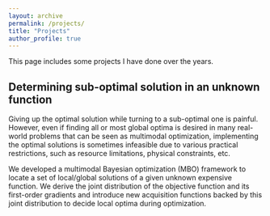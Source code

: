 ```yaml
---
layout: archive
permalink: /projects/
title: "Projects"
author_profile: true
---
```


This page includes some projects I have done over the years.

## Determining sub-optimal solution in an unknown function

Giving up the optimal solution while turning to a sub-optimal one is painful. However, even if finding all or most global optima is desired in many real-world problems that can be seen as multimodal optimization, implementing the optimal solutions is sometimes infeasible due to various practical restrictions, such as resource limitations, physical constraints, etc.

We developed a multimodal Bayesian optimization (MBO) framework to locate a set of local/global solutions of a given unknown expensive function. We derive the joint distribution of the objective function and its first-order gradients and introduce new acquisition functions backed by this joint distribution to decide local optima during optimization.
